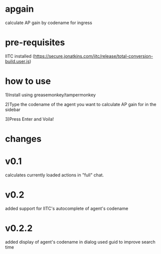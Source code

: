 apgain
======
calculate AP gain by codename for ingress

pre-requisites
======
IITC installed (https://secure.jonatkins.com/iitc/release/total-conversion-build.user.js)

how to use
======
1)Install using greasemonkey/tampermonkey

2)Type the codename of the agent you want to calculate AP gain for in the sidebar

3)Press Enter and Voila!

changes
======
v0.1
=
calculates currently loaded actions in "full" chat.

v0.2
=
added support for IITC's autocomplete of agent's codename

v0.2.2
=
added display of agent's codename in dialog
used guid to improve search time


